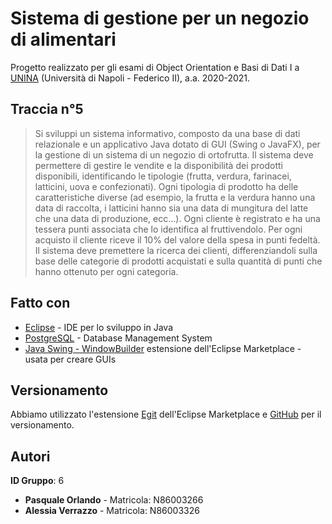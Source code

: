 # Sistema di gestione per un negozio di alimentari
  Progetto realizzato per gli esami di Object Orientation e Basi di Dati I a [UNINA](https://www.unina.it) (Università di Napoli - Federico II), a.a. 2020-2021.
## Traccia n°5 
   > Si sviluppi un sistema informativo, composto da una base di dati relazionale e un applicativo Java dotato di GUI (Swing o JavaFX), per la gestione di un sistema di un negozio di ortofrutta. Il sistema deve permettere di gestire le vendite e la disponibilità dei prodotti disponibili, identificando le tipologie (frutta, verdura, farinacei, latticini, uova e confezionati). Ogni tipologia di prodotto ha delle caratteristiche diverse (ad esempio, la frutta e la verdura hanno una data di raccolta, i latticini hanno sia una data di mungitura del latte che una data di produzione, ecc…). Ogni cliente è registrato e ha una tessera punti associata che lo identifica al fruttivendolo. Per ogni acquisto il cliente riceve il 10% del valore della spesa in punti fedeltà. Il sistema deve premettere la ricerca dei clienti, differenziandoli sulla base delle categorie di prodotti acquistati e sulla quantità di punti che hanno ottenuto per ogni categoria.

## Fatto con
  * [Eclipse](https://www.eclipse.org/) - IDE per lo sviluppo in Java
  * [PostgreSQL](https://www.postgresql.org/) - Database Management System
  * [Java Swing - WindowBuilder](https://www.eclipse.org/windowbuilder/) estensione dell'Eclipse Marketplace - usata per creare GUIs
  
## Versionamento  
  Abbiamo utilizzato l'estensione [Egit](https://www.eclipse.org/egit/) dell'Eclipse Marketplace e [GitHub](https://www.github.com) per il versionamento.
  
## Autori
  **ID Gruppo**: 6
  * **Pasquale Orlando** - Matricola: N86003266
  * **Alessia Verrazzo** - Matricola: N86003326
